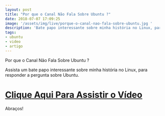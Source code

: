 ```yaml
---
layout: post
title: "Por que o Canal Não Fala Sobre Ubuntu ?"
date: 2018-07-07 17:09:25
image: '/assets/img/live/porque-o-canal-nao-fala-sobre-ubuntu.jpg '
description: 'Bate papo interessante sobre minha história no Linux, para responder a pergunta sobre Ubuntu.'
tags:
- ubuntu
- video
- artigo
---
```


Por que o Canal Não Fala Sobre Ubuntu ?

Assista um bate papo interessante sobre minha história no Linux, para responder a pergunta sobre Ubuntu.

# [Clique Aqui Para Assistir o Vídeo](https://youtu.be/mfH2ePogN5A)

Abraços!

<script async src="https://pagead2.googlesyndication.com/pagead/js/adsbygoogle.js"></script>

<!-- Informat -->
<ins class="adsbygoogle"
 style="display:block"
 data-ad-client="ca-pub-2838251107855362"
 data-ad-slot="2327980059"
 data-ad-format="auto"
 data-full-width-responsive="true"></ins>

<script>
(adsbygoogle = window.adsbygoogle || []).push({});
</script>



